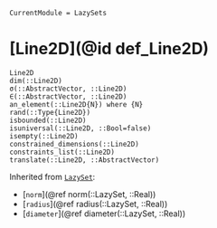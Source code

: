 ```@meta
CurrentModule = LazySets
```

# [Line2D](@id def_Line2D)

```@docs
Line2D
dim(::Line2D)
σ(::AbstractVector, ::Line2D)
∈(::AbstractVector, ::Line2D)
an_element(::Line2D{N}) where {N}
rand(::Type{Line2D})
isbounded(::Line2D)
isuniversal(::Line2D, ::Bool=false)
isempty(::Line2D)
constrained_dimensions(::Line2D)
constraints_list(::Line2D)
translate(::Line2D, ::AbstractVector)
```
Inherited from [`LazySet`](@ref):
* [`norm`](@ref norm(::LazySet, ::Real))
* [`radius`](@ref radius(::LazySet, ::Real))
* [`diameter`](@ref diameter(::LazySet, ::Real))
